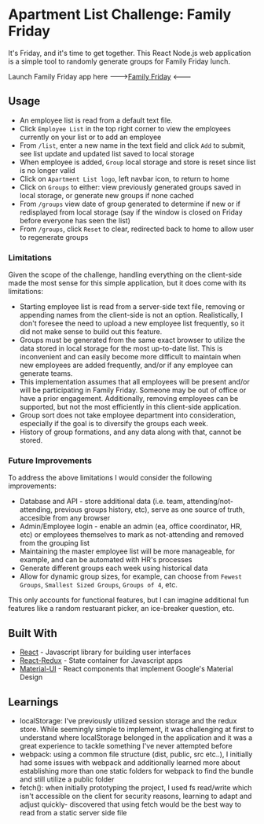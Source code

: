 # Apartment List Challenge: Family Friday

It's Friday, and it's time to get together. This React Node.js web application is a simple tool to randomly generate groups for Family Friday lunch.

Launch Family Friday app here --->[Family Friday](https://evening-plains-36201.herokuapp.com/) <---

## Usage

* An employee list is read from a default text file. 
* Click `Employee List` in the top right corner to view the employees currently on your list or to add an employee
* From `/list`, enter a new name in the text field and click `Add` to submit, see list update and updated list saved to local storage  
* When employee is added, `Group` local storage and store is reset since list is no longer valid 
* Click on `Apartment List logo`, left navbar icon, to return to home 
* Click on `Groups`  to either: view previously generated groups saved in local storage, or generate new groups if none cached
* From `/groups` view date of group generated to determine if new or if redisplayed from local storage (say if the window is closed on Friday before everyone has seen the list)
* From `/groups`, click `Reset` to clear, redirected back to home to allow user to regenerate groups 


### Limitations

Given the scope of the challenge, handling everything on the client-side made the most sense for this simple application, but it does come with its limitations: 

* Starting employee list is read from a server-side text file, removing or appending names from the client-side is not an option. Realistically, I don't foresee the need to upload a new employee list frequently, so it did not make sense to build out this feature.
* Groups must be generated from the same exact browser to utilize the data stored in local storage for the most up-to-date list. This is inconvenient and can easily become more difficult to maintain when new employees are added frequently, and/or if any employee can generate teams. 
* This implementation assumes that all employees will be present and/or will be participating in Family Friday. Someone may be out of office or have a prior engagement. Additionally, removing employees can be supported, but not the most efficiently in this client-side application.
* Group sort does not take employee department into consideration, especially if the goal is to diversify the groups each week. 
* History of group formations, and any data along with that, cannot be stored.   


### Future Improvements

To address the above limitations I would consider the following improvements: 

* Database and API - store additional data (i.e. team, attending/not-attending, previous groups history, etc), serve as one source of truth, accesible from any browser
* Admin/Employee login -  enable an admin (ea, office coordinator, HR, etc) or employees themselves to mark as not-attending and removed from the grouping list
* Maintaining the master employee list will be  more manageable, for example, and can be automated with HR's processes
* Generate different groups each week using historical data
* Allow for dynamic group sizes, for example, can choose from `Fewest Groups`, `Smallest Sized Groups`, `Groups of 4`, etc.  

This only accounts for functional features, but I can imagine additional fun features like a random restuarant picker, an ice-breaker question, etc. 


## Built With

* [React](https://reactjs.org/) - Javascript library for building user interfaces
* [React-Redux](https://redux.js.org/docs/basics/UsageWithReact.html) - State container for Javascript apps
* [Material-UI](http://www.material-ui.com/) - React components that implement Google's Material Design

## Learnings

* localStorage: I've previously utilized session storage and the redux store. While seemingly simple to implement, it was challenging at first to understand where localStorage belonged in the application and it was  a great experience to tackle something I've never attempted before
* webpack: using a common file structure (dist, public, src etc..), I initially had some issues with webpack and additionally learned more about establishing more than one static folders for webpack to find the bundle and still utilize a public folder
* fetch(): when initially prototyping the project, I used fs read/write which isn't accessible on the client for security reasons, learning to adapt and adjust quickly- discovered that using fetch would be the best way to read from a static server side file 

